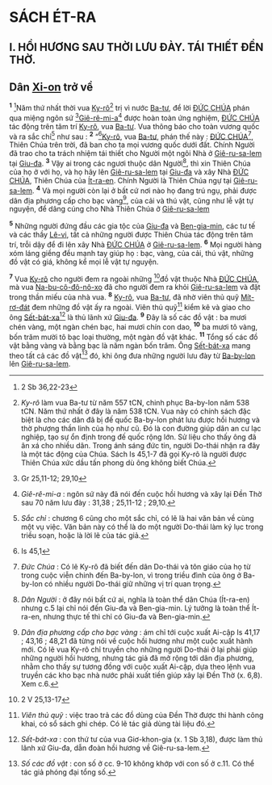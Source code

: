 # SÁCH ÉT-RA

## I. HỒI HƯƠNG SAU THỜI LƯU ĐÀY. TÁI THIẾT ĐỀN THỜ.

## Dân [Xi-on]() trở về
<sup><b>1</b></sup> [^1@-fe3cd1c6-5003-4e09-8301-3a66de366ff7]Năm thứ nhất thời vua [Ky-rô]()[^1-fe3cd1c6-5003-4e09-8301-3a66de366ff7] trị vì nước [Ba-tư](), để lời [ĐỨC CHÚA]() phán qua miệng ngôn sứ [^2@-fe3cd1c6-5003-4e09-8301-3a66de366ff7][Giê-rê-mi-a]()[^2-fe3cd1c6-5003-4e09-8301-3a66de366ff7] được hoàn toàn ứng nghiệm, [ĐỨC CHÚA]() tác động trên tâm trí [Ky-rô](), vua [Ba-tư](). Vua thông báo cho toàn vương quốc và ra sắc chỉ[^3-fe3cd1c6-5003-4e09-8301-3a66de366ff7] như sau : <sup><b>2</b></sup> “[^3@-fe3cd1c6-5003-4e09-8301-3a66de366ff7][Ky-rô](), vua [Ba-tư](), phán thế này : [ĐỨC CHÚA]()[^4-fe3cd1c6-5003-4e09-8301-3a66de366ff7], Thiên Chúa trên trời, đã ban cho ta mọi vương quốc dưới đất. Chính Người đã trao cho ta trách nhiệm tái thiết cho Người một ngôi Nhà ở [Giê-ru-sa-lem]() tại [Giu-đa](). <sup><b>3</b></sup> Vậy ai trong các ngươi thuộc dân Người[^5-fe3cd1c6-5003-4e09-8301-3a66de366ff7], thì xin Thiên Chúa của họ ở với họ, và họ hãy lên [Giê-ru-sa-lem]() tại [Giu-đa]() và xây Nhà [ĐỨC CHÚA](), Thiên Chúa của [Ít-ra-en](). Chính Người là Thiên Chúa ngự tại [Giê-ru-sa-lem](). <sup><b>4</b></sup> Và mọi người còn lại ở bất cứ nơi nào họ đang trú ngụ, phải được dân địa phương cấp cho bạc vàng[^6-fe3cd1c6-5003-4e09-8301-3a66de366ff7], của cải và thú vật, cũng như lễ vật tự nguyện, để dâng cúng cho Nhà Thiên Chúa ở [Giê-ru-sa-lem]()

<sup><b>5</b></sup> Những người đứng đầu các gia tộc của [Giu-đa]() và [Ben-gia-min](), các tư tế và các thầy [Lê-vi](), tất cả những người được Thiên Chúa tác động trên tâm trí, trỗi dậy để đi lên xây Nhà [ĐỨC CHÚA]() ở [Giê-ru-sa-lem](). <sup><b>6</b></sup> Mọi người hàng xóm láng giềng đều mạnh tay giúp họ : bạc, vàng, của cải, thú vật, những đồ vật có giá, không kể mọi lễ vật tự nguyện.

<sup><b>7</b></sup> Vua [Ky-rô]() cho người đem ra ngoài những [^4@-fe3cd1c6-5003-4e09-8301-3a66de366ff7]đồ vật thuộc Nhà [ĐỨC CHÚA](), mà vua [Na-bu-cô-đô-nô-xo]() đã cho người đem ra khỏi [Giê-ru-sa-lem]() và đặt trong thần miếu của nhà vua. <sup><b>8</b></sup> [Ky-rô](), vua [Ba-tư](), đã nhờ viên thủ quỹ [Mít-rơ-đát]() đem những đồ vật ấy ra ngoài. Viên thủ quỹ[^7-fe3cd1c6-5003-4e09-8301-3a66de366ff7] kiểm kê và giao cho ông [Sết-bát-xa]()[^8-fe3cd1c6-5003-4e09-8301-3a66de366ff7] là thủ lãnh xứ [Giu-đa](). <sup><b>9</b></sup> Đây là số các đồ vật : ba mươi chén vàng, một ngàn chén bạc, hai mươi chín con dao, <sup><b>10</b></sup> ba mươi tô vàng, bốn trăm mười tô bạc loại thường, một ngàn đồ vật khác. <sup><b>11</b></sup> Tổng số các đồ vật bằng vàng và bằng bạc là năm ngàn bốn trăm. Ông [Sết-bát-xa]() mang theo tất cả các đồ vật[^9-fe3cd1c6-5003-4e09-8301-3a66de366ff7] đó, khi ông đưa những người lưu đày từ [Ba-by-lon]() lên [Giê-ru-sa-lem]().

[^1-fe3cd1c6-5003-4e09-8301-3a66de366ff7]: *Ky-rô* làm vua Ba-tư từ năm 557 tCN, chinh phục Ba-by-lon năm 538 tCN. Năm thứ nhất ở đây là năm 538 tCN. Vua này có chính sách đặc biệt là cho các dân đã bị đế quốc Ba-by-lon phát lưu được hồi hương và thờ phượng thần linh của họ như cũ. Đó là con đường giúp dân an cư lạc nghiệp, tạo sự ổn định trong đế quốc rộng lớn. Sử liệu cho thấy ông đã ân xá cho nhiều dân. Trong ánh sáng đức tin, người Do-thái nhận ra đây là một tác động của Chúa. Sách Is 45,1-7 đã gọi Ky-rô là người được Thiên Chúa xức dầu tấn phong dù ông không biết Chúa.
[^2-fe3cd1c6-5003-4e09-8301-3a66de366ff7]: *Giê-rê-mi-a* : ngôn sứ này đã nói đến cuộc hồi hương và xây lại Đền Thờ sau 70 năm lưu đày : 31,38 ; 25,11-12 ; 29,10.
[^3-fe3cd1c6-5003-4e09-8301-3a66de366ff7]: *Sắc chỉ* : chương 6 cũng cho một sắc chỉ, có lẽ là hai văn bản về cùng một vụ việc. Văn bản này có thể là do một người Do-thái làm ký lục trong triều soạn, hoặc là lời lẽ của tác giả.
[^4-fe3cd1c6-5003-4e09-8301-3a66de366ff7]: *Đức Chúa* : Có lẽ Ky-rô đã biết đến dân Do-thái và tôn giáo của họ từ trong cuộc viễn chinh đến Ba-by-lon, vì trong triều đình của ông ở Ba-by-lon có nhiều người Do-thái giữ những vị trí quan trọng.
[^5-fe3cd1c6-5003-4e09-8301-3a66de366ff7]: *Dân Người* : ở đây nói bất cứ ai, nghĩa là toàn thể dân Chúa (Ít-ra-en) nhưng c.5 lại chỉ nói đến Giu-đa và Ben-gia-min. Lý tưởng là toàn thể Ít-ra-en, nhưng thực tế thì chỉ có Giu-đa và Ben-gia-min.
[^6-fe3cd1c6-5003-4e09-8301-3a66de366ff7]: *Dân địa phương cấp cho bạc vàng* : ám chỉ tới cuộc xuất Ai-cập Is 41,17 ; 43,16 ; 48,21 đã từng nói về cuộc hồi hương như một cuộc xuất hành mới. Có lẽ vua Ky-rô chỉ truyền cho những người Do-thái ở lại phải giúp những người hồi hương, nhưng tác giả đã mở rộng tới dân địa phương, nhằm cho thấy sự tương đồng với cuộc xuất Ai-cập, dựa theo lệnh vua truyền các kho bạc nhà nước phải xuất tiền giúp xây lại Đền Thờ (x. 6,8). Xem c.6.
[^7-fe3cd1c6-5003-4e09-8301-3a66de366ff7]: *Viên thủ quỹ* : việc trao trả các đồ dùng của Đền Thờ được thi hành công khai, có sổ sách ghi chép. Có lẽ tác giả dùng tài liệu đó.
[^8-fe3cd1c6-5003-4e09-8301-3a66de366ff7]: *Sết-bát-xa* : con thứ tư của vua Giơ-khon-gia (x. 1 Sb 3,18), được làm thủ lãnh xứ Giu-đa, dẫn đoàn hồi hương về Giê-ru-sa-lem.
[^9-fe3cd1c6-5003-4e09-8301-3a66de366ff7]: *Số các đồ vật* : con số ở cc. 9-10 không khớp với con số ở c.11. Có thể tác giả phóng đại tổng số.
[^1@-fe3cd1c6-5003-4e09-8301-3a66de366ff7]: 2 Sb 36,22-23
[^2@-fe3cd1c6-5003-4e09-8301-3a66de366ff7]: Gr 25,11-12; 29,10
[^3@-fe3cd1c6-5003-4e09-8301-3a66de366ff7]: Is 45,1
[^4@-fe3cd1c6-5003-4e09-8301-3a66de366ff7]: 2 V 25,13-17